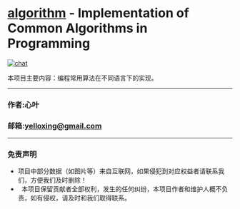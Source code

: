 [algorithm](https://github.com/yelloxing/algorithm) - Implementation of Common Algorithms in Programming
==================================================

[![chat](https://github.com/yelloxing/clay-core/blob/master/data/chat.svg)](https://github.com/yelloxing/algorithm/issues)

本项目主要内容：编程常用算法在不同语言下的实现。

****
### 作者:心叶
### 邮箱:yelloxing@gmail.com
****

### 免责声明

*   项目中部分数据（如图片等）来自互联网，如果侵犯到对应权益者请联系我们，方便我们及时删除！
*   本项目保留贡献者全部权利，发生的任何纠纷，本项目作者和维护人概不负责，如有侵权，请及时和我们取得联系。